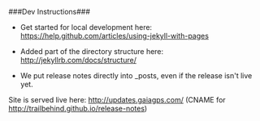###Dev Instructions###

 * Get started for local development here: https://help.github.com/articles/using-jekyll-with-pages

 * Added part of the directory structure here: http://jekyllrb.com/docs/structure/

 * We put release notes directly into _posts, even if the release isn't live yet.

Site is served live here: http://updates.gaiagps.com/ (CNAME for http://trailbehind.github.io/release-notes)
